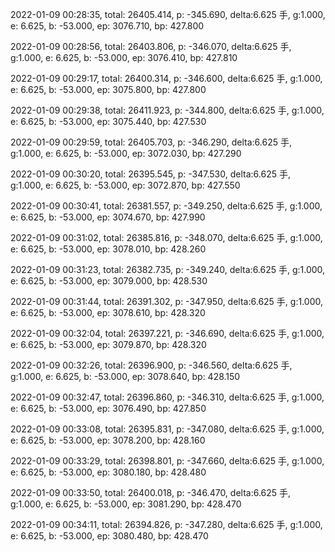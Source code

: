 2022-01-09 00:28:35, total: 26405.414, p: -345.690, delta:6.625 手, g:1.000, e: 6.625, b: -53.000, ep: 3076.710, bp: 427.800

2022-01-09 00:28:56, total: 26403.806, p: -346.070, delta:6.625 手, g:1.000, e: 6.625, b: -53.000, ep: 3076.410, bp: 427.810

2022-01-09 00:29:17, total: 26400.314, p: -346.600, delta:6.625 手, g:1.000, e: 6.625, b: -53.000, ep: 3075.800, bp: 427.800

2022-01-09 00:29:38, total: 26411.923, p: -344.800, delta:6.625 手, g:1.000, e: 6.625, b: -53.000, ep: 3075.440, bp: 427.530

2022-01-09 00:29:59, total: 26405.703, p: -346.290, delta:6.625 手, g:1.000, e: 6.625, b: -53.000, ep: 3072.030, bp: 427.290

2022-01-09 00:30:20, total: 26395.545, p: -347.530, delta:6.625 手, g:1.000, e: 6.625, b: -53.000, ep: 3072.870, bp: 427.550

2022-01-09 00:30:41, total: 26381.557, p: -349.250, delta:6.625 手, g:1.000, e: 6.625, b: -53.000, ep: 3074.670, bp: 427.990

2022-01-09 00:31:02, total: 26385.816, p: -348.070, delta:6.625 手, g:1.000, e: 6.625, b: -53.000, ep: 3078.010, bp: 428.260

2022-01-09 00:31:23, total: 26382.735, p: -349.240, delta:6.625 手, g:1.000, e: 6.625, b: -53.000, ep: 3079.000, bp: 428.530

2022-01-09 00:31:44, total: 26391.302, p: -347.950, delta:6.625 手, g:1.000, e: 6.625, b: -53.000, ep: 3078.610, bp: 428.320

2022-01-09 00:32:04, total: 26397.221, p: -346.690, delta:6.625 手, g:1.000, e: 6.625, b: -53.000, ep: 3079.870, bp: 428.320

2022-01-09 00:32:26, total: 26396.900, p: -346.560, delta:6.625 手, g:1.000, e: 6.625, b: -53.000, ep: 3078.640, bp: 428.150

2022-01-09 00:32:47, total: 26396.860, p: -346.310, delta:6.625 手, g:1.000, e: 6.625, b: -53.000, ep: 3076.490, bp: 427.850

2022-01-09 00:33:08, total: 26395.831, p: -347.080, delta:6.625 手, g:1.000, e: 6.625, b: -53.000, ep: 3078.200, bp: 428.160

2022-01-09 00:33:29, total: 26398.801, p: -347.660, delta:6.625 手, g:1.000, e: 6.625, b: -53.000, ep: 3080.180, bp: 428.480

2022-01-09 00:33:50, total: 26400.018, p: -346.470, delta:6.625 手, g:1.000, e: 6.625, b: -53.000, ep: 3081.290, bp: 428.470

2022-01-09 00:34:11, total: 26394.826, p: -347.280, delta:6.625 手, g:1.000, e: 6.625, b: -53.000, ep: 3080.480, bp: 428.470